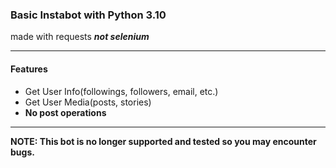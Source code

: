 <h3>Basic Instabot with Python 3.10</h3>
<p>made with requests <b><i>not selenium</i></b></p>
<hr>
<h4>Features</h4>
<ul>
<li>Get User Info(followings, followers, email, etc.)</li>
<li>Get User Media(posts, stories)</li>
<li><b>No post operations<b></li>
</ul>
<hr>
<p><b>NOTE:</b> This bot is no longer supported and tested so you may encounter bugs.</p>

